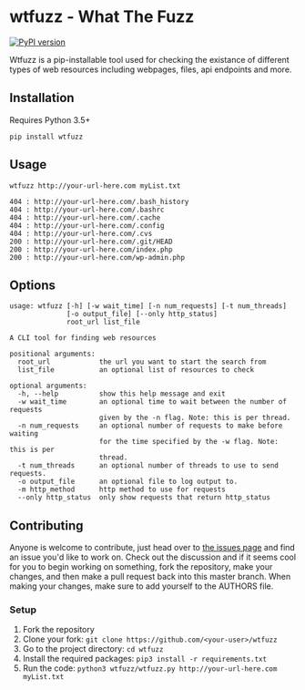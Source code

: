 # wtfuzz - What The Fuzz 
[![PyPI version](https://badge.fury.io/py/wtfuzz.svg)](https://badge.fury.io/py/wtfuzz)

Wtfuzz is a pip-installable tool used for checking the existance of different types of web resources including webpages, files, api endpoints and more.

## Installation
Requires Python 3.5+
```
pip install wtfuzz
```

## Usage
```
wtfuzz http://your-url-here.com myList.txt

404 : http://your-url-here.com/.bash_history
404 : http://your-url-here.com/.bashrc
404 : http://your-url-here.com/.cache
404 : http://your-url-here.com/.config
404 : http://your-url-here.com/.cvs
200 : http://your-url-here.com/.git/HEAD
200 : http://your-url-here.com/index.php
200 : http://your-url-here.com/wp-admin.php
```

## Options
```
usage: wtfuzz [-h] [-w wait_time] [-n num_requests] [-t num_threads]
              [-o output_file] [--only http_status]
              root_url list_file

A CLI tool for finding web resources

positional arguments:
  root_url            the url you want to start the search from
  list_file           an optional list of resources to check

optional arguments:
  -h, --help          show this help message and exit
  -w wait_time        an optional time to wait between the number of requests
                      given by the -n flag. Note: this is per thread.
  -n num_requests     an optional number of requests to make before waiting
                      for the time specified by the -w flag. Note: this is per
                      thread.
  -t num_threads      an optional number of threads to use to send requests.
  -o output_file      an optional file to log output to.
  -m http_method      http method to use for requests
  --only http_status  only show requests that return http_status
```

## Contributing

Anyone is welcome to contribute, just head over to [the issues page](https://github.com/mattjegan/wtfuzz/issues) and find an issue you'd like to work on. Check out the discussion and if it seems cool for you to begin working on something, fork the repository, make your changes, and then make a pull request back into this master branch. When making your changes, make sure to add yourself to the AUTHORS file.

### Setup

1. Fork the repository
2. Clone your fork: `git clone https://github.com/<your-user>/wtfuzz`
3. Go to the project directory: `cd wtfuzz`
4. Install the required packages: `pip3 install -r requirements.txt`
5. Run the code: `python3 wtfuzz/wtfuzz.py http://your-url-here.com myList.txt`
